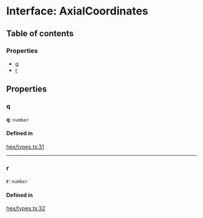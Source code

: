 # Interface: AxialCoordinates

## Table of contents

### Properties

- [q](AxialCoordinates.md#q)
- [r](AxialCoordinates.md#r)

## Properties

### <a id="q" name="q"></a> q

 **q**: `number`

#### Defined in

[hex/types.ts:31](https://github.com/flauwekeul/honeycomb/blob/master/src/hex/types.ts#L31)

___

### <a id="r" name="r"></a> r

 **r**: `number`

#### Defined in

[hex/types.ts:32](https://github.com/flauwekeul/honeycomb/blob/master/src/hex/types.ts#L32)
